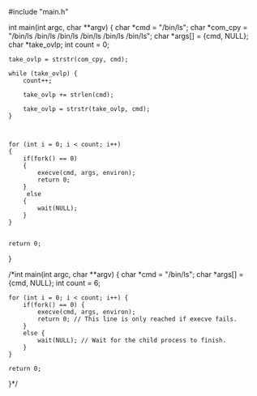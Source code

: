 #include "main.h"


int main(int argc, char **argv) {
    char *cmd = "/bin/ls";
    char *com_cpy = "/bin/ls /bin/ls /bin/ls /bin/ls /bin/ls /bin/ls";
    char *args[] = {cmd, NULL};
    char *take_ovlp;
    int count = 0;

    take_ovlp = strstr(com_cpy, cmd);

    while (take_ovlp) {
        count++;

        take_ovlp += strlen(cmd);

        take_ovlp = strstr(take_ovlp, cmd);
    }

    
    
    for (int i = 0; i < count; i++)
    {
        if(fork() == 0)
        {
            execve(cmd, args, environ);
            return 0;
        }
         else
        {
            wait(NULL);
        }
    }

   
    return 0;
}




/*int main(int argc, char **argv) {
    char *cmd = "/bin/ls";
    char *args[] = {cmd, NULL};
    int count = 6;

    for (int i = 0; i < count; i++) {
        if(fork() == 0) {
            execve(cmd, args, environ);
            return 0; // This line is only reached if execve fails.
        }
        else {
            wait(NULL); // Wait for the child process to finish.
        }
    }

    return 0;
}*/
